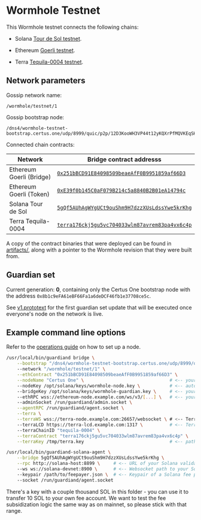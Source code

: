 # Wormhole Testnet

This Wormhole testnet connects the following chains:

- Solana [Tour de Sol testnet](https://docs.solana.com/clusters#testnet).

- Ethereum [Goerli testnet](https://goerli.net).

- Terra [Tequila-0004 testnet](https://finder.terra.money/tequila-0004/).

## Network parameters

Gossip network name:

    /wormhole/testnet/1

Gossip bootstrap node:

    /dns4/wormhole-testnet-bootstrap.certus.one/udp/8999/quic/p2p/12D3KooWH3VP44t12yKQXrPfMQVKEqSHnk5GTN3RCSqNoakAkLCq

Connected chain contracts:

| Network                   | Bridge contract addresss                       |
|---------------------------|------------------------------------------------|
| Ethereum Goerli (Bridge)  | [`0x251bBCD91E84098509beaeAfF0B9951859af66D3`](https://goerli.etherscan.io/address/0x251bBCD91E84098509beaeAfF0B9951859af66D3) |
| Ethereum Goerli (Token)   | [`0xE39f0b145C0aF079B214c5a8840B2B01eA14794c`](https://goerli.etherscan.io/address/0xE39f0b145C0aF079B214c5a8840B2B01eA14794c) |
| Solana Tour de Sol        | [`5gQf5AUhAgWYgUCt9ouShm9H7dzzXUsLdssYwe5krKhg`](https://explorer.solana.com/address/5gQf5AUhAgWYgUCt9ouShm9H7dzzXUsLdssYwe5krKhg?cluster=testnet) |
| Terra Tequila-0004        | [`terra176ckj5gu5vc704033wlm87avrem83pa4vx6c4p`](https://finder.terra.money/tequila-0004/address/terra176ckj5gu5vc704033wlm87avrem83pa4vx6c4p) |

A copy of the contract binaries that were deployed can be found in [artifacts/](artifacts), along with a pointer to the
Wormhole revision that they were built from.

## Guardian set

Current generation: **0**, containing only the Certus One bootstrap node with the
address `0x8b1c9eFA61eBF66Fa1a6deDCF46fb1e37708ce5c`.

See [v1.prototext](guardianset/v1.prototxt) for the first guardian set update that will be executed once everyone's
node on the network is live.

## Example command line options

Refer to the [operations guide](https://github.com/certusone/wormhole/blob/master/docs/operations.md) on how to set up a node.

```bash
/usr/local/bin/guardiand bridge \
    --bootstrap "/dns4/wormhole-testnet-bootstrap.certus.one/udp/8999/quic/p2p/12D3KooWH3VP44t12yKQXrPfMQVKEqSHnk5GTN3RCSqNoakAkLCq"
    --network "/wormhole/testnet/1" \
    --ethContract "0x251bBCD91E84098509beaeAfF0B9951859af66D3" \
    --nodeName "Certus One" \                                # <-- your node's name (for network explorer usage)
    --nodeKey /opt/solana/keys/wormhole-node.key \           # <-- auto-generated node key
    --bridgeKey /opt/solana/keys/wormhole-guardian.key \     # <-- your guardian key generated by "guardiand keygen"
    --ethRPC wss://ethereum-node.example.com/ws/v3/[...] \   # <-- your ETH full/light node websocket URI
    --adminSocket /run/guardiand/admin.socket \
    --agentRPC /run/guardiand/agent.socket \
    --terra \
    --terraWS wss://terra-node.example.com:26657/websocket \ # <-- Terra node websocket URI
    --terraLCD https://terra-lcd.example.com:1317 \          # <-- Terra LCD node HTTP URI
    --terraChainID "tequila-0004" \
    --terraContract "terra176ckj5gu5vc704033wlm87avrem83pa4vx6c4p" \
    --terraKey /tmp/terra.key                                # <-- path to mnemonic key for the Terra transaction fee payer
```

```bash
/usr/local/bin/guardiand-solana-agent \
    --bridge 5gQf5AUhAgWYgUCt9ouShm9H7dzzXUsLdssYwe5krKhg \
    --rpc http://solana-host:8899 \     # <-- URL of your Solana validator RPC server
    --ws ws://solana-devnet:8900 \      # <-- Websocket path to your Solana validator PubSub port (RPC port +1)
    --keypair /path/to/feepayer.json \  # <-- Keypair of a Solana fee payer account with ~10 SOL in it
    --socket /run/guardiand/agent.socket
```

There's a key with a couple thousand SOL in this folder - you can use it to transfer 10 SOL to your own fee account.
We want to test the fee subsidization logic the same way as on mainnet, so please stick with that range.
